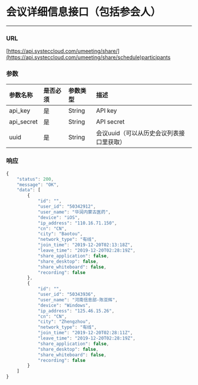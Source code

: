 # 会议详细信息接口（包括参会人）

---

### URL

[https://api.systeccloud.com/umeeting/share/](https://api.systeccloud.com/umeeting/share/schedule)participants

### 参数

| 参数名称 | 是否必须 | 参数类型 | 描述 |
| :--- | :--- | :--- | :--- |
| api\_key | 是 | String | API key |
| api\_secret | 是 | String | API secret |
| uuid | 是 | String | 会议uuid（可以从历史会议列表接口里获取） |

### 响应

```js
{
    "status": 200,
    "message": "OK",
    "data": [
        {
            "id": "",
            "user_id": "50342912",
            "user_name": "华润内蒙古医药",
            "device": "iOS",
            "ip_address": "110.16.71.150",
            "cn": "CN",
            "city": "Baotou",
            "network_type": "有线",
            "join_time": "2019-12-20T02:13:18Z",
            "leave_time": "2019-12-20T02:28:19Z",
            "share_application": false,
            "share_desktop": false,
            "share_whiteboard": false,
            "recording": false
        },
        {
            "id": "",
            "user_id": "50343936",
            "user_name": "河南信息部-陈亚辉",
            "device": "Windows",
            "ip_address": "125.46.15.26",
            "cn": "CN",
            "city": "Zhengzhou",
            "network_type": "有线",
            "join_time": "2019-12-20T02:28:11Z",
            "leave_time": "2019-12-20T02:28:19Z",
            "share_application": false,
            "share_desktop": false,
            "share_whiteboard": false,
            "recording": false
        }
    ]
}
```




